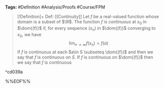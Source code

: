**Tags:** #Definition #Analysis/Proofs #Course/FPM 

> [!Definition]+ Def: [[Continuity]]
> Let $f$ be a real-valued function whose domain is a subset of $\R$. The function $f$ is *continuous* at $x_{0}$ in $\dom{(f)}$ if, for every sequence $(x_{n})$ in $\dom{(f)}$ converging to $x_{0}$, we have 
> $$\displaystyle\lim_{ n \to \infty }f(x_{n})=f(a)$$
> If $f$ is continuous at each $a\in S \subseteq \dom{(f)}$ and then we say that $f$ is continuous on $S$. If $f$ is continuous on $\dom{(f)}$ then we say that $f$ is continuous

^cd039a


%%EOF%%
